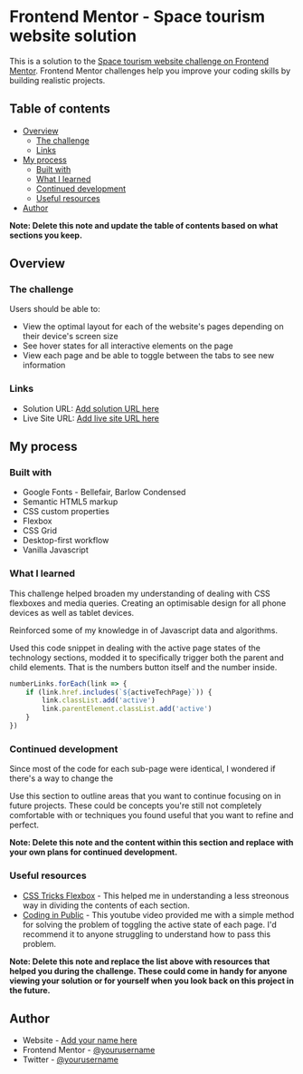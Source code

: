 # Frontend Mentor - Space tourism website solution

This is a solution to the [Space tourism website challenge on Frontend Mentor](https://www.frontendmentor.io/challenges/space-tourism-multipage-website-gRWj1URZ3). Frontend Mentor challenges help you improve your coding skills by building realistic projects. 

## Table of contents

- [Overview](#overview)
  - [The challenge](#the-challenge)
  - [Links](#links)
- [My process](#my-process)
  - [Built with](#built-with)
  - [What I learned](#what-i-learned)
  - [Continued development](#continued-development)
  - [Useful resources](#useful-resources)
- [Author](#author)

**Note: Delete this note and update the table of contents based on what sections you keep.**

## Overview

### The challenge

Users should be able to:

- View the optimal layout for each of the website's pages depending on their device's screen size
- See hover states for all interactive elements on the page
- View each page and be able to toggle between the tabs to see new information

### Links

- Solution URL: [Add solution URL here](https://your-solution-url.com)
- Live Site URL: [Add live site URL here](https://your-live-site-url.com)

## My process

### Built with

- Google Fonts - Bellefair, Barlow Condensed 
- Semantic HTML5 markup
- CSS custom properties
- Flexbox
- CSS Grid
- Desktop-first workflow
- Vanilla Javascript

### What I learned
This challenge helped broaden my understanding of dealing with CSS flexboxes and media queries. Creating an optimisable design for all phone devices as well as tablet devices. 

Reinforced some of my knowledge in of Javascript data and algorithms.

Used this code snippet in dealing with the active page states of the technology sections, modded it to specifically trigger both the parent and child elements. That is the numbers button itself and the number inside.

```js
numberLinks.forEach(link => {
    if (link.href.includes(`${activeTechPage}`)) {
        link.classList.add('active')
        link.parentElement.classList.add('active')
    }
})
```


### Continued development
Since most of the code for each sub-page were identical, I wondered if there's a way to change the 

Use this section to outline areas that you want to continue focusing on in future projects. These could be concepts you're still not completely comfortable with or techniques you found useful that you want to refine and perfect.

**Note: Delete this note and the content within this section and replace with your own plans for continued development.**

### Useful resources

- [CSS Tricks Flexbox](https://css-tricks.com/snippets/css/a-guide-to-flexbox/) - This helped me in understanding a less streonous way in dividing the contents of each section. 
- [Coding in Public](https://www.youtube.com/watch?v=JkuiKeNS2mg) - This youtube video provided me with a simple method for solving the problem of toggling the active state of each page. I'd recommend it to anyone struggling to understand how to pass this problem.

**Note: Delete this note and replace the list above with resources that helped you during the challenge. These could come in handy for anyone viewing your solution or for yourself when you look back on this project in the future.**

## Author

- Website - [Add your name here](https://www.your-site.com)
- Frontend Mentor - [@yourusername](https://www.frontendmentor.io/profile/yourusername)
- Twitter - [@yourusername](https://www.twitter.com/yourusername)

